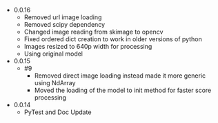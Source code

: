 - 0.0.16
  - Removed url image loading
  - Removed scipy dependency
  - Changed image reading from skimage to opencv
  - Fixed ordered dict creation to work in older versions of python
  - Images resized to 640p width for processing
  - Using original model
- 0.0.15
  - #9
    - Removed direct image loading instead made it more generic using NdArray
    - Moved the loading of the model to init method for faster score processing
- 0.0.14
  - PyTest and Doc Update
